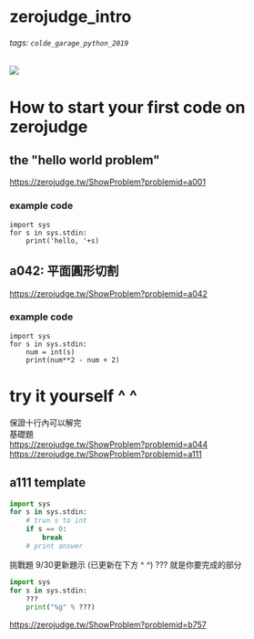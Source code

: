 zerojudge_intro
===
###### tags: `colde_garage_python_2019`
![](https://i.imgur.com/ws2GyW1.png)
# How to start your first code on zerojudge
## the "hello world problem"
https://zerojudge.tw/ShowProblem?problemid=a001
### example code
```python=
import sys
for s in sys.stdin:
    print('hello, '+s)
```
## a042: 平面圓形切割
https://zerojudge.tw/ShowProblem?problemid=a042
### example code
```python=
import sys
for s in sys.stdin:
    num = int(s)
    print(num**2 - num + 2)
```
# try it yourself ^ ^
保證十行內可以解完  
基礎題  
https://zerojudge.tw/ShowProblem?problemid=a044  
https://zerojudge.tw/ShowProblem?problemid=a111  
## a111 template
```python
import sys
for s in sys.stdin:
    # trun s to int
    if s == 0:
        break
    # print answer
```
挑戰題 9/30更新題示 (已更新在下方 ^ ^)
??? 就是你要完成的部分
```python
import sys
for s in sys.stdin:
    ???
    print("%g" % ???)
```
https://zerojudge.tw/ShowProblem?problemid=b757  



